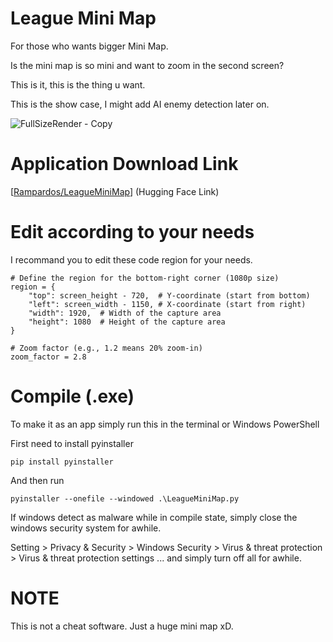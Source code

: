 # League Mini Map

For those who wants bigger Mini Map.

Is the mini map is so mini and want to zoom in the second screen?

This is it, this is the thing u want. 

This is the show case, I might add AI enemy detection later on. 

![FullSizeRender - Copy](https://github.com/user-attachments/assets/84c73a73-2b95-49e4-99ce-3cf33b1c86ea)


# Application Download Link

[[Rampardos/LeagueMiniMap](https://huggingface.co/Rampardos/LeagueMiniMap/tree/main)]  (Hugging Face Link)

# Edit according to your needs

I recommand you to edit these code region for your needs.

```
# Define the region for the bottom-right corner (1080p size)
region = {
    "top": screen_height - 720,  # Y-coordinate (start from bottom)
    "left": screen_width - 1150, # X-coordinate (start from right)
    "width": 1920,  # Width of the capture area
    "height": 1080  # Height of the capture area
}

# Zoom factor (e.g., 1.2 means 20% zoom-in)
zoom_factor = 2.8
```

# Compile (.exe)

To make it as an app simply run this in the terminal or Windows PowerShell

First need to install pyinstaller

```
pip install pyinstaller
```
And then run
```
pyinstaller --onefile --windowed .\LeagueMiniMap.py
```

If windows detect as malware while in compile state, simply close the windows security system for awhile. 

Setting > Privacy & Security > Windows Security > Virus & threat protection > Virus & threat protection settings ... and simply turn off all for awhile. 

# NOTE

This is not a cheat software. Just a huge mini map xD.
